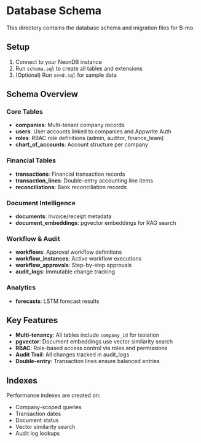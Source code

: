 # Database Schema

This directory contains the database schema and migration files for B-mo.

## Setup

1. Connect to your NeonDB instance
2. Run `schema.sql` to create all tables and extensions
3. (Optional) Run `seed.sql` for sample data

## Schema Overview

### Core Tables
- **companies**: Multi-tenant company records
- **users**: User accounts linked to companies and Appwrite Auth
- **roles**: RBAC role definitions (admin, auditor, finance_team)
- **chart_of_accounts**: Account structure per company

### Financial Tables
- **transactions**: Financial transaction records
- **transaction_lines**: Double-entry accounting line items
- **reconciliations**: Bank reconciliation records

### Document Intelligence
- **documents**: Invoice/receipt metadata
- **document_embeddings**: pgvector embeddings for RAG search

### Workflow & Audit
- **workflows**: Approval workflow definitions
- **workflow_instances**: Active workflow executions
- **workflow_approvals**: Step-by-step approvals
- **audit_logs**: Immutable change tracking

### Analytics
- **forecasts**: LSTM forecast results

## Key Features

- **Multi-tenancy**: All tables include `company_id` for isolation
- **pgvector**: Document embeddings use vector similarity search
- **RBAC**: Role-based access control via roles and permissions
- **Audit Trail**: All changes tracked in audit_logs
- **Double-entry**: Transaction lines ensure balanced entries

## Indexes

Performance indexes are created on:
- Company-scoped queries
- Transaction dates
- Document status
- Vector similarity search
- Audit log lookups

